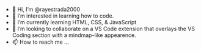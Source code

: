 - 👋 Hi, I’m @rayestrada2000
- 👀 I’m interested in learning how to code.
- 🌱 I’m currently learning HTML, CSS, & JavaScript
- 💞️ I’m looking to collaborate on a VS Code extension that overlays the VS Coding section with a mindmap-like appearence.
- 📫 How to reach me ...

<!---
rayestrada2000/rayestrada2000 is a ✨ special ✨ repository because its `README.md` (this file) appears on your GitHub profile.
You can click the Preview link to take a look at your changes.
--->
